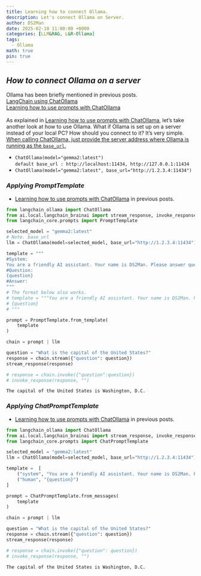 ```yaml
---
title: Learning how to connect Ollama.
description: Let's connect Ollama on Server.
author: DS2Man
date: 2025-02-10 11:00:00 +0000
categories: [LLM&RAG, L&R-Ollama]
tags:
  - Ollama
math: true
pin: true
---
```


## *How to connect Ollama on a server*

Ollama has been briefly mentioned in previous posts.     
[LangChain using ChatOllama](/posts/RAG3)    
[Learning how to use prompts with ChatOllama](/posts/RAG7)    
<br>
As explained in [Learning how to use prompts with ChatOllama](/posts/RAG7), let’s take another look at how to use Ollama. What if Ollama is set up on a server instead of your local PC? How should you connect to it? It’s very simple.     
<ins>When calling ChatOllama, just provide the server address where Ollama is running as the `base_url`.</ins>

- `ChatOllama(model="gemma2:latest")`    
     `default base_url : http://localhost:11434, http://127.0.0.1:11434`
- `ChatOllama(model="gemma2:latest", base_url="http://1.2.3.4:11434")`

### *Applying PromptTemplate*

- [Learning how to use prompts with ChatOllama](/posts/RAG7) in previous posts.     

~~~python
from langchain_ollama import ChatOllama
from ai.local.langchain_brainai import stream_response, invoke_response
from langchain_core.prompts import PromptTemplate

selected_model = "gemma2:latest"
# Note. base_url
llm = ChatOllama(model=selected_model, base_url="http://1.2.3.4:11434")

template = """
#System:
You are a friendly AI assistant. Your name is DS2Man. Please answer questions briefly.
#Question:
{question}
#Answer:
"""
# The format below also works.
# template = """You are a friendly AI assistant. Your name is DS2Man. Please answer questions briefly.
# {question}
# """

prompt = PromptTemplate.from_template(
    template
) 

chain = prompt | llm

question = "What is the capital of the United States?"
response = chain.stream({"question": question})
stream_response(response)

# response = chain.invoke({"question":question})
# invoke_response(response, "")
~~~

```
The capital of the United States is Washington, D.C.
```

### *Applying ChatPromptTemplate*

- [Learning how to use prompts with ChatOllama](/posts/RAG7) in previous posts.     

~~~python
from langchain_ollama import ChatOllama
from ai.local.langchain_brainai import stream_response, invoke_response
from langchain_core.prompts import ChatPromptTemplate

selected_model = "gemma2:latest"
llm = ChatOllama(model=selected_model, base_url="http://1.2.3.4:11434")

template =  [
    ("system", "You are a friendly AI assistant. Your name is DS2Man. Please answer questions briefly."),
    ("human", "{question}")
]

prompt = ChatPromptTemplate.from_messages(
    template
)

chain = prompt | llm

question = "What is the capital of the United States?"
response = chain.stream({"question": question})
stream_response(response)

# response = chain.invoke({"question": question})
# invoke_response(response, "")
~~~

```
The capital of the United States is Washington, D.C.
```
